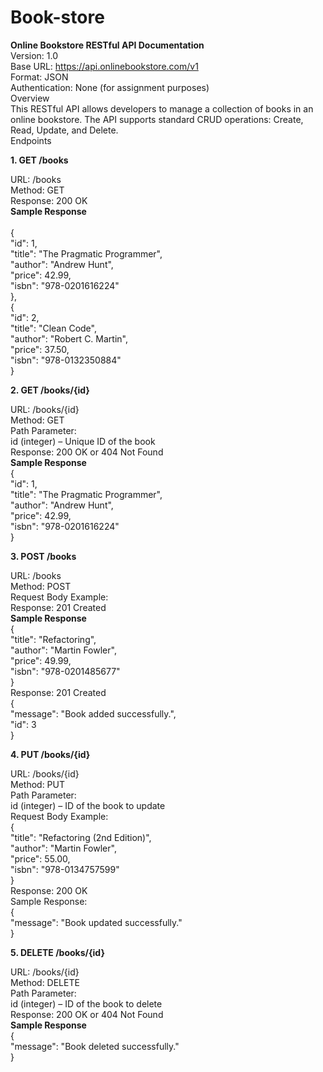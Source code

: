 # Book-store

**Online Bookstore RESTful API Documentation**<br>
Version: 1.0<br>
Base URL: https://api.onlinebookstore.com/v1<br>
Format: JSON<br>
Authentication: None (for assignment purposes)<br>
Overview<br>
This RESTful API allows developers to manage a collection of books in an online bookstore. The API supports standard CRUD operations: Create, Read, Update, and Delete.<br>
Endpoints<br>

**1. GET /books**<br>

URL: /books<br>
Method: GET<br>
Response: 200 OK<br>
**Sample Response**<br>
<br>
{<br>
    "id": 1,<br>
    "title": "The Pragmatic Programmer",<br>
    "author": "Andrew Hunt",<br>
    "price": 42.99,<br>
    "isbn": "978-0201616224"<br>
  },<br>
  {<br>
    "id": 2,<br>
    "title": "Clean Code",<br>
    "author": "Robert C. Martin",<br>
    "price": 37.50,<br>
    "isbn": "978-0132350884"<br>
  }<br>

**2. GET /books/{id}**<br>

URL: /books/{id}<br>
Method: GET<br>
Path Parameter:<br>
id (integer) – Unique ID of the book<br>
Response: 200 OK or 404 Not Found<br>
**Sample Response**<br>
{<br>
  "id": 1,<br>
  "title": "The Pragmatic Programmer",<br>
  "author": "Andrew Hunt",<br>
  "price": 42.99,<br>
  "isbn": "978-0201616224"<br>
}<br>

**3. POST /books**<br>

URL: /books<br>
Method: POST<br>
Request Body Example:<br>
Response: 201 Created<br>
**Sample Response**<br>
{<br>
  "title": "Refactoring",<br>
  "author": "Martin Fowler",<br>
  "price": 49.99,<br>
  "isbn": "978-0201485677"<br>
}<br>
Response: 201 Created<br>
{<br>
  "message": "Book added successfully.",<br>
  "id": 3<br>
}<br>

**4. PUT /books/{id}**<br>

URL: /books/{id}<br>
Method: PUT<br>
Path Parameter:<br>
id (integer) – ID of the book to update<br>
Request Body Example:<br>
{<br>
  "title": "Refactoring (2nd Edition)",<br>
  "author": "Martin Fowler",<br>
  "price": 55.00,<br>
  "isbn": "978-0134757599"<br>
}<br>
Response: 200 OK<br>
Sample Response:<br>
{<br>
  "message": "Book updated successfully."<br>
}<br>

**5. DELETE /books/{id}**<br>

URL: /books/{id}<br>
Method: DELETE<br>
Path Parameter:<br>
id (integer) – ID of the book to delete<br>
Response: 200 OK or 404 Not Found<br>
**Sample Response**<br>
{<br>
  "message": "Book deleted successfully."<br>
}<br>
